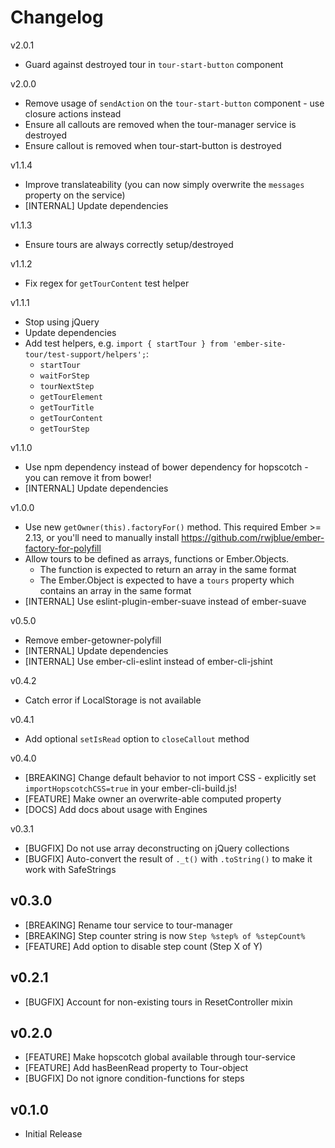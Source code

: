 # Changelog

v2.0.1

* Guard against destroyed tour in `tour-start-button` component

v2.0.0

* Remove usage of `sendAction` on the `tour-start-button` component - use closure actions instead
* Ensure all callouts are removed when the tour-manager service is destroyed
* Ensure callout is removed when tour-start-button is destroyed

v1.1.4

* Improve translateability (you can now simply overwrite the `messages` property on the service)
* [INTERNAL] Update dependencies

v1.1.3

* Ensure tours are always correctly setup/destroyed

v1.1.2

* Fix regex for `getTourContent` test helper

v1.1.1

* Stop using jQuery
* Update dependencies
* Add test helpers, e.g. `import { startTour } from 'ember-site-tour/test-support/helpers';`:
  * `startTour`
  * `waitForStep`
  * `tourNextStep`
  * `getTourElement`
  * `getTourTitle`
  * `getTourContent`
  * `getTourStep`

v1.1.0

* Use npm dependency instead of bower dependency for hopscotch - you can remove it from bower!
* [INTERNAL] Update dependencies

v1.0.0

* Use new `getOwner(this).factoryFor()` method. This required Ember >= 2.13, or you'll need to manually install https://github.com/rwjblue/ember-factory-for-polyfill
* Allow tours to be defined as arrays, functions or Ember.Objects. 
  * The function is expected to return an array in the same format
  * The Ember.Object is expected to have a `tours` property which contains an array in the same format
* [INTERNAL] Use eslint-plugin-ember-suave instead of ember-suave

v0.5.0

* Remove ember-getowner-polyfill
* [INTERNAL] Update dependencies
* [INTERNAL] Use ember-cli-eslint instead of ember-cli-jshint

v0.4.2

* Catch error if LocalStorage is not available

v0.4.1

* Add optional `setIsRead` option to `closeCallout` method

v0.4.0

* [BREAKING] Change default behavior to not import CSS - explicitly set `importHopscotchCSS=true` in your ember-cli-build.js!
* [FEATURE] Make owner an overwrite-able computed property
* [DOCS] Add docs about usage with Engines

v0.3.1

* [BUGFIX] Do not use array deconstructing on jQuery collections
* [BUGFIX] Auto-convert the result of `._t()` with `.toString()` to make it work with SafeStrings

## v0.3.0

* [BREAKING] Rename tour service to tour-manager
* [BREAKING] Step counter string is now `Step %step% of %stepCount%`
* [FEATURE] Add option to disable step count (Step X of Y)

## v0.2.1

* [BUGFIX] Account for non-existing tours in ResetController mixin

## v0.2.0

* [FEATURE] Make hopscotch global available through tour-service
* [FEATURE] Add hasBeenRead property to Tour-object
* [BUGFIX] Do not ignore condition-functions for steps

## v0.1.0

* Initial Release
